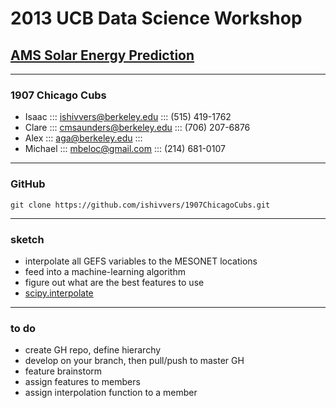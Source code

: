 # 2013 UCB Data Science Workshop #
## [AMS Solar Energy Prediction](http://www.kaggle.com/c/ams-2014-solar-energy-prediction-contest) ##

---------------------------------------
### 1907 Chicago Cubs ###

- Isaac ::: ishivvers@berkeley.edu ::: (515) 419-1762
- Clare ::: cmsaunders@berkeley.edu ::: (706) 207-6876
- Alex ::: aga@berkeley.edu :::
- Michael ::: mbeloc@gmail.com ::: (214) 681-0107

---------------------------------------
### GitHub ###

	git clone https://github.com/ishivvers/1907ChicagoCubs.git
	
---------------------------------------
### sketch ###

- interpolate all GEFS variables to the MESONET locations
- feed into a machine-learning algorithm
- figure out what are the best features to use
- [scipy.interpolate](http://docs.scipy.org/doc/scipy/reference/generated/scipy.interpolate.interp2d.html)


---------------------------------------
### to do ###

- create GH repo, define hierarchy
 - develop on your branch, then pull/push to master GH
- feature brainstorm
 - assign features to members
- assign interpolation function to a member


